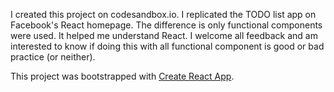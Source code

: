 I created this project on codesandbox.io. I replicated the TODO list app on Facebook's React homepage.  The difference is only functional components were used. It helped me understand React. I welcome all feedback and am interested to know if doing this with all functional component is good or bad practice (or neither).

This project was bootstrapped with [Create React App](https://github.com/facebookincubator/create-react-app).
